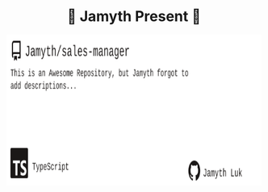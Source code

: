 <!-- built at 5/4/2024, 10:12:24 AM -->
<h1 align="center">
🎉 Jamyth Present 🎉
</h1>
<p align="center">
    <a href="https://github.com/Jamyth/sales-manager">
        <img width="1000" height="300" src="./readme.svg" />
    </a>
</p>